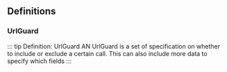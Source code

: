 ## Definitions

### UrlGuard
::: tip Definition: UrlGuard
AN UrlGuard is a set of specification on whether to include or exclude a certain call. This can also include more data to specify which fields
:::
